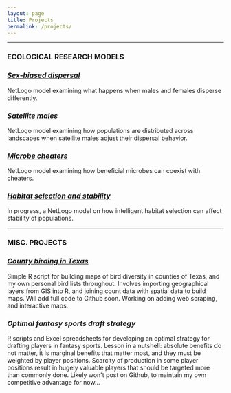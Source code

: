 ```yaml
---
layout: page
title: Projects
permalink: /projects/
---
```


---

### ECOLOGICAL RESEARCH MODELS

### [*Sex-biased dispersal*](https://github.com/aredoubles/SexBiasedDispersal)
NetLogo model examining what happens when males and females disperse differently.

### [*Satellite males*](https://github.com/aredoubles/SatelliteMales)
NetLogo model examining how populations are distributed across landscapes when satellite males adjust their dispersal behavior.

### [*Microbe cheaters*](https://github.com/aredoubles/MicrobeCheaters)
NetLogo model examining how beneficial microbes can coexist with cheaters.

### [*Habitat selection and stability*](https://github.com/aredoubles/HabSelStability)
In progress, a NetLogo model on how intelligent habitat selection can affect stability of populations.

---

### MISC. PROJECTS

### [*County birding in Texas*](https://aredoubles.github.io/ImportingShapefiles/)
Simple R script for building maps of bird diversity in counties of Texas, and my own personal bird lists throughout. Involves importing geographical layers from GIS into R, and joining count data with spatial data to build maps. Will add full code to Github soon. Working on adding web scraping, and interactive maps.

### *Optimal fantasy sports draft strategy*
R scripts and Excel spreadsheets for developing an optimal strategy for drafting players in fantasy sports. Lesson in a nutshell: absolute benefits do not matter, it is marginal benefits that matter most, and they must be weighted by player positions. Scarcity of production in some player positions result in hugely valuable players that should be targeted more than commonly done. Likely won't post on Github, to maintain my own competitive advantage for now...